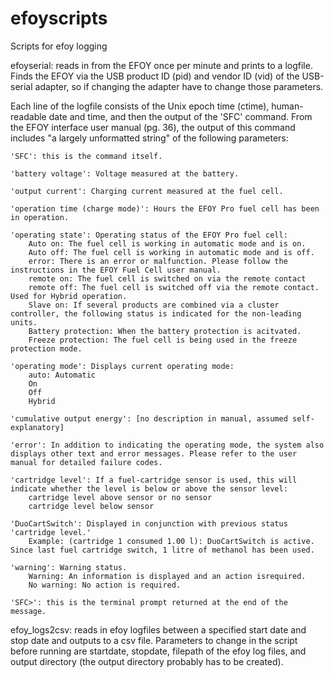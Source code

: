 # efoyscripts
Scripts for efoy logging

efoyserial: reads in from the EFOY once per minute and prints to a logfile. 
Finds the EFOY via the USB product ID (pid) and vendor ID (vid) of the USB-serial adapter,
so if changing the adapter have to change those parameters.

Each line of the logfile consists of the Unix epoch time (ctime), human-readable date and time, and then the output of the 'SFC' command. From the EFOY interface user manual (pg. 36), the output of this command includes "a largely unformatted string" of the following parameters:

	'SFC': this is the command itself.

	'battery voltage': Voltage measured at the battery.

	'output current': Charging current measured at the fuel cell.

	'operation time (charge mode)': Hours the EFOY Pro fuel cell has been in operation.

	'operating state': Operating status of the EFOY Pro fuel cell:
		Auto on: The fuel cell is working in automatic mode and is on.
		Auto off: The fuel cell is working in automatic mode and is off.
		error: There is an error or malfunction. Please follow the instructions in the EFOY Fuel Cell user manual.
		remote on: The fuel cell is switched on via the remote contact
		remote off: The fuel cell is switched off via the remote contact. Used for Hybrid operation.
		Slave on: If several products are combined via a cluster controller, the following status is indicated for the non-leading units.
		Battery protection: When the battery protection is acitvated.
		Freeze protection: The fuel cell is being used in the freeze protection mode.
		
	'operating mode': Displays current operating mode:
		auto: Automatic
		On
		Off
		Hybrid

	'cumulative output energy': [no description in manual, assumed self-explanatory]

	'error': In addition to indicating the operating mode, the system also displays other text and error messages. Please refer to the user manual for detailed failure codes.

	'cartridge level': If a fuel-cartridge sensor is used, this will indicate whether the level is below or above the sensor level:
		cartridge level above sensor or no sensor
		cartridge level below sensor

	'DuoCartSwitch': Displayed in conjunction with previous status 'cartridge level.'
		Example: (cartridge 1 consumed 1.00 l): DuoCartSwitch is active. Since last fuel cartridge switch, 1 litre of methanol has been used.
		
	'warning': Warning status.
		Warning: An information is displayed and an action isrequired.
		No warning: No action is required.
		
	'SFC>': this is the terminal prompt returned at the end of the message. 

efoy_logs2csv: reads in efoy logfiles between a specified start date and stop date
and outputs to a csv file. Parameters to change in the script before running are 
startdate, stopdate, filepath of the efoy log files, and output directory (the output
directory probably has to be created).
